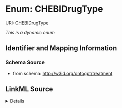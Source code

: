# Enum: CHEBIDrugType



URI: [CHEBIDrugType](CHEBIDrugType.md)


_This is a dynamic enum_








## Identifier and Mapping Information







### Schema Source


* from schema: http://w3id.org/ontogpt/treatment




## LinkML Source

<details>
```yaml
name: CHEBIDrugType
from_schema: http://w3id.org/ontogpt/treatment
rank: 1000
reachable_from:
  source_ontology: obo:chebi
  source_nodes:
  - CHEBI:23888
  relationship_types:
  - rdfs:subClassOf
  - RO:0000087

```
</details>
